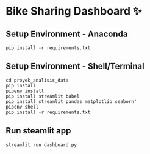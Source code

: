 # Bike Sharing Dashboard ✨

## Setup Environment - Anaconda
```
pip install -r requirements.txt
```

## Setup Environment - Shell/Terminal
```
cd proyek_analisis_data
pip install
pipenv install
pip install streamlit babel
pip install streamlit pandas matplotlib seaborn'
pipenv shell
pip install -r requirements.txt
```

## Run steamlit app
```
streamlit run dashboard.py
```

